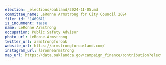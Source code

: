 ```yaml
---
election: _elections/oakland/2024-11-05.md
committee_name: LeRonne Armstrong for City Council 2024
filer_id: '1469671'
is_incumbent: false
name: LeRonne Armstrong
occupation: Public Safety Advisor
photo_url: LeRonne-Armstrong
twitter_url: armstrongforoak
website_url: https://armstrongforoakland.com/
instagram_url: leronnearmstrong
map_url: https://data.oaklandca.gov/campaign_finance/contribution?electionYear=2024&candidates=1469671&since=2021-07-07&until=2024-08-09
---
```


